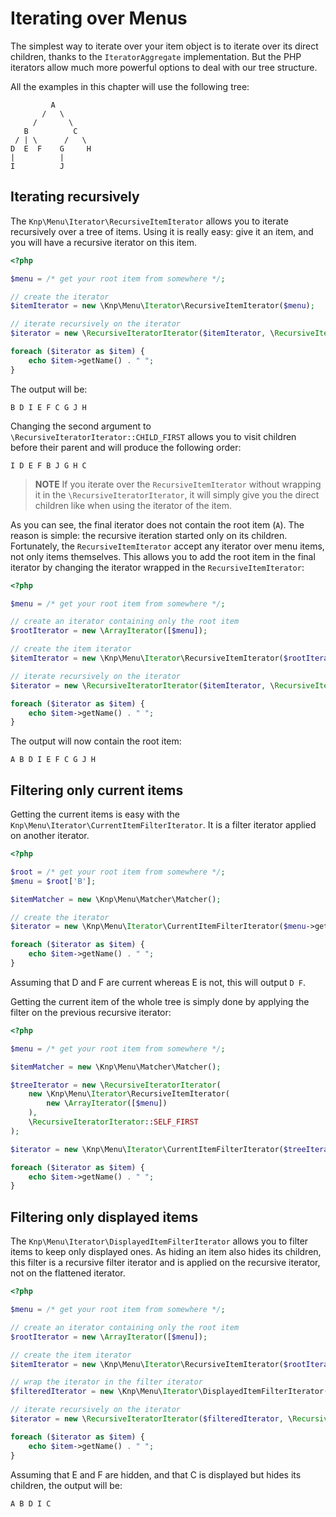 Iterating over Menus
====================

The simplest way to iterate over your item object is to iterate over its
direct children, thanks to the `IteratorAggregate` implementation. But the
PHP iterators allow much more powerful options to deal with our tree structure.

All the examples in this chapter will use the following tree:

```
         A
       /   \
     /       \
   B          C
 / | \      /   \
D  E  F    G     H
|          |
I          J
```

Iterating recursively
---------------------

The `Knp\Menu\Iterator\RecursiveItemIterator` allows you to iterate recursively
over a tree of items. Using it is really easy: give it an item, and you will
have a recursive iterator on this item.

```php
<?php

$menu = /* get your root item from somewhere */;

// create the iterator
$itemIterator = new \Knp\Menu\Iterator\RecursiveItemIterator($menu);

// iterate recursively on the iterator
$iterator = new \RecursiveIteratorIterator($itemIterator, \RecursiveIteratorIterator::SELF_FIRST);

foreach ($iterator as $item) {
    echo $item->getName() . " ";
}
```

The output will be:

```
B D I E F C G J H
```

Changing the second argument to `\RecursiveIteratorIterator::CHILD_FIRST`
allows you to visit children before their parent and will produce the following
order:

```
I D E F B J G H C
```

>**NOTE**
>If you iterate over the `RecursiveItemIterator` without wrapping it in the
>`\RecursiveIteratorIterator`, it will simply give you the direct children
>like when using the iterator of the item.

As you can see, the final iterator does not contain the root item (``A``).
The reason is simple: the recursive iteration started only on its children.
Fortunately, the `RecursiveItemIterator` accept any iterator over menu items,
not only items themselves. This allows you to add the root item in the final
iterator by changing the iterator wrapped in the `RecursiveItemIterator`:

```php
<?php

$menu = /* get your root item from somewhere */;

// create an iterator containing only the root item
$rootIterator = new \ArrayIterator([$menu]);

// create the item iterator
$itemIterator = new \Knp\Menu\Iterator\RecursiveItemIterator($rootIterator);

// iterate recursively on the iterator
$iterator = new \RecursiveIteratorIterator($itemIterator, \RecursiveIteratorIterator::SELF_FIRST);

foreach ($iterator as $item) {
    echo $item->getName() . " ";
}
```

The output will now contain the root item:

```
A B D I E F C G J H
```

Filtering only current items
----------------------------

Getting the current items is easy with the `Knp\Menu\Iterator\CurrentItemFilterIterator`.
It is a filter iterator applied on another iterator.

```php
<?php

$root = /* get your root item from somewhere */;
$menu = $root['B'];

$itemMatcher = new \Knp\Menu\Matcher\Matcher();

// create the iterator
$iterator = new \Knp\Menu\Iterator\CurrentItemFilterIterator($menu->getIterator(), $itemMatcher);

foreach ($iterator as $item) {
    echo $item->getName() . " ";
}
```

Assuming that D and F are current whereas E is not, this will output ``D F``.

Getting the current item of the whole tree is simply done by applying the
filter on the previous recursive iterator:

```php
<?php

$menu = /* get your root item from somewhere */;

$itemMatcher = new \Knp\Menu\Matcher\Matcher();

$treeIterator = new \RecursiveIteratorIterator(
    new \Knp\Menu\Iterator\RecursiveItemIterator(
        new \ArrayIterator([$menu])
    ),
    \RecursiveIteratorIterator::SELF_FIRST
);

$iterator = new \Knp\Menu\Iterator\CurrentItemFilterIterator($treeIterator, $itemMatcher);

foreach ($iterator as $item) {
    echo $item->getName() . " ";
}
```

Filtering only displayed items
------------------------------

The `Knp\Menu\Iterator\DisplayedItemFilterIterator` allows you to filter
items to keep only displayed ones. As hiding an item also hides its children,
this filter is a recursive filter iterator and is applied on the recursive
iterator, not on the flattened iterator.

```php
<?php

$menu = /* get your root item from somewhere */;

// create an iterator containing only the root item
$rootIterator = new \ArrayIterator([$menu]);

// create the item iterator
$itemIterator = new \Knp\Menu\Iterator\RecursiveItemIterator($rootIterator);

// wrap the iterator in the filter iterator
$filteredIterator = new \Knp\Menu\Iterator\DisplayedItemFilterIterator($itemIterator);

// iterate recursively on the iterator
$iterator = new \RecursiveIteratorIterator($filteredIterator, \RecursiveIteratorIterator::SELF_FIRST);

foreach ($iterator as $item) {
    echo $item->getName() . " ";
}
```

Assuming that E and F are hidden, and that C is displayed but hides its children,
the output will be:

```
A B D I C
```
